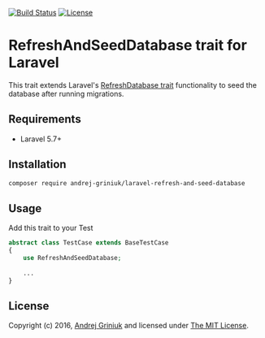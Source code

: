 [![Build Status](https://travis-ci.org/andrej-griniuk/laravel-refresh-and-seed-database.svg?branch=master)](https://travis-ci.org/andrej-griniuk/laravel-refresh-and-seed-database)
[![License](https://img.shields.io/badge/license-MIT-blue.svg?style=flat-square)](LICENSE)

# RefreshAndSeedDatabase trait for Laravel

This trait extends Laravel's [RefreshDatabase trait](https://laravel.com/docs/5.7/database-testing#resetting-the-database-after-each-test) functionality to seed the database after running migrations.

## Requirements

- Laravel 5.7+

## Installation

```bash
composer require andrej-griniuk/laravel-refresh-and-seed-database
```

## Usage

Add this trait to your Test

```php
abstract class TestCase extends BaseTestCase
{
    use RefreshAndSeedDatabase;
    
    ...
}
```

## License

Copyright (c) 2016, [Andrej Griniuk][andrej-griniuk] and licensed under [The MIT License][mit].

[mit]:http://www.opensource.org/licenses/mit-license.php
[andrej-griniuk]:https://github.com/andrej-griniuk 
